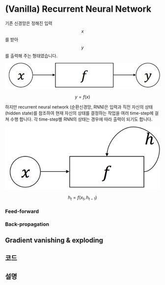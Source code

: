 # \(Vanilla\) Recurrent Neural Network

기존 신경망은 정해진 입력 $$x$$를 받아 $$y$$를 출력해 주는 형태였습니다.

![](/assets/rnn-fc.png)

$$
y=f(x)
$$

하지만 recurrent neural network \(순환신경망, RNN\)은 입력과 직전 자신의 상태(hidden state)를 참조하여 현재 자신의 상태를 결정하는 작업을 여러 time-step에 걸쳐 수행 합니다. 각 time-step별 RNN의 상태는 경우에 따라 출력이 되기도 합니다.

![](/assets/rnn-basic.png)

$$
h_t=f(x_t, h_{t-1})
$$


### Feed-forward

### Back-propagation

## Gradient vanishing & exploding

## 코드

## 설명



